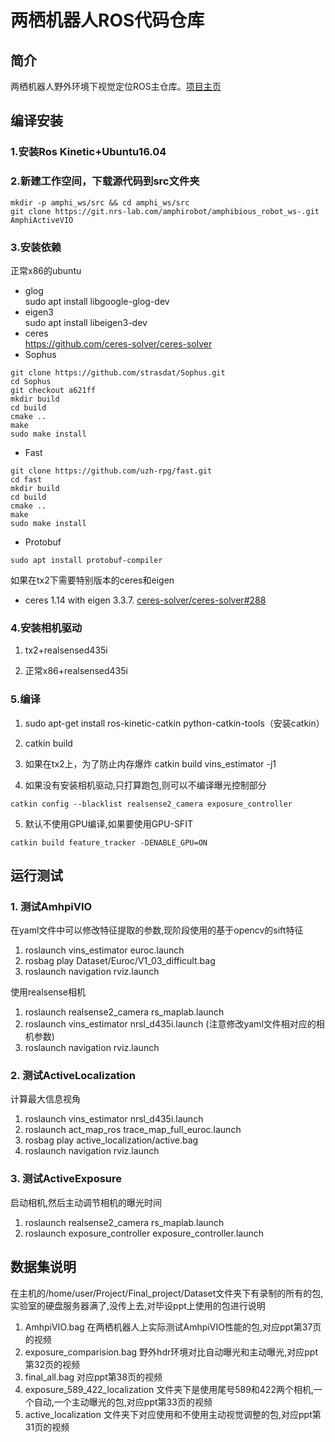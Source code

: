 # 两栖机器人ROS代码仓库
## 简介
两栖机器人野外环境下视觉定位ROS主仓库。[项目主页](https://git.nrs-lab.com/amphirobot/projectmanagement)

## 编译安装

### 1.安装Ros Kinetic+Ubuntu16.04

### 2.新建工作空间，下载源代码到src文件夹
```
mkdir -p amphi_ws/src && cd amphi_ws/src
git clone https://git.nrs-lab.com/amphirobot/amphibious_robot_ws-.git AmphiActiveVIO
```
### 3.安装依赖
正常x86的ubuntu
- glog      
sudo apt install libgoogle-glog-dev
- eigen3    
sudo apt install libeigen3-dev
- ceres     
https://github.com/ceres-solver/ceres-solver
- Sophus
```
git clone https://github.com/strasdat/Sophus.git
cd Sophus
git checkout a621ff
mkdir build
cd build
cmake ..
make
sudo make install
```
- Fast
```
git clone https://github.com/uzh-rpg/fast.git
cd fast
mkdir build
cd build
cmake ..
make
sudo make install
```
- Protobuf
```
sudo apt install protobuf-compiler
```

如果在tx2下需要特别版本的ceres和eigen
- ceres 1.14 with eigen 3.3.7. [ceres-solver/ceres-solver#288](https://github.com/ceres-solver/ceres-solver/issues/288)

### 4.安装相机驱动
1. tx2+realsensed435i

2. 正常x86+realsensed435i

### 5.编译
1. sudo apt-get install ros-kinetic-catkin python-catkin-tools（安装catkin）
2. catkin build

3. 如果在tx2上，为了防止内存爆炸
catkin build vins_estimator -j1

4. 如果没有安装相机驱动,只打算跑包,则可以不编译曝光控制部分
```
catkin config --blacklist realsense2_camera exposure_controller
```
5. 默认不使用GPU编译,如果要使用GPU-SFIT
```
catkin build feature_tracker -DENABLE_GPU=ON
```
## 运行测试

### 1. 测试AmhpiVIO

在yaml文件中可以修改特征提取的参数,现阶段使用的基于opencv的sift特征

1. roslaunch vins_estimator euroc.launch
2. rosbag play Dataset/Euroc/V1_03_difficult.bag 
3. roslaunch navigation rviz.launch

使用realsense相机
1. roslaunch realsense2_camera rs_maplab.launch
2. roslaunch vins_estimator nrsl_d435i.launch (注意修改yaml文件相对应的相机参数)
3. roslaunch navigation rviz.launch

### 2. 测试ActiveLocalization
计算最大信息视角
1. roslaunch vins_estimator nrsl_d435i.launch
2. roslaunch act_map_ros trace_map_full_euroc.launch
3. rosbag play active_localization/active.bag
4. roslaunch navigation rviz.launch

### 3. 测试ActiveExposure 
启动相机,然后主动调节相机的曝光时间
1. roslaunch realsense2_camera rs_maplab.launch
2. roslaunch exposure_controller exposure_controller.launch

## 数据集说明
在主机的/home/user/Project/Final_project/Dataset文件夹下有录制的所有的包,实验室的硬盘服务器满了,没传上去,对毕设ppt上使用的包进行说明
1. AmhpiVIO.bag 在两栖机器人上实际测试AmhpiVIO性能的包,对应ppt第37页的视频
2. exposure_comparision.bag 野外hdr环境对比自动曝光和主动曝光,对应ppt第32页的视频
3. final_all.bag 对应ppt第38页的视频
4. exposure_589_422_localization 文件夹下是使用尾号589和422两个相机,一个自动,一个主动曝光的包,对应ppt第33页的视频
5. active_localization 文件夹下对应使用和不使用主动视觉调整的包,对应ppt第31页的视频